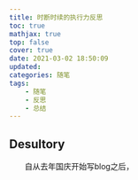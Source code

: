 ```yaml
---
title: 时断时续的执行力反思
toc: true
mathjax: true
top: false
cover: true
date: 2021-03-02 18:50:09
updated:
categories: 随笔
tags:
	- 随笔
	- 反思
	- 总结
---
```


## Desultory



　　自从去年国庆开始写blog之后，

